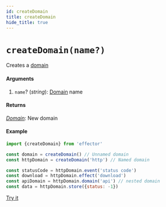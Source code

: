 ```yaml
---
id: createDomain
title: createDomain
hide_title: true
---
```


# `createDomain(name?)`

Creates a [domain](Domain.md)

#### Arguments

1. `name`? (_string_): [Domain](Domain.md) name

#### Returns

[_Domain_](Domain.md): New domain

#### Example

```js
import {createDomain} from 'effector'

const domain = createDomain() // Unnamed domain
const httpDomain = createDomain('http') // Named domain

const statusCode = httpDomain.event('status code')
const download = httpDomain.effect('download')
const apiDomain = httpDomain.domain('api') // nested domain
const data = httpDomain.store({status: -1})
```

[Try it](https://share.effector.dev/lSgrvzGL)
